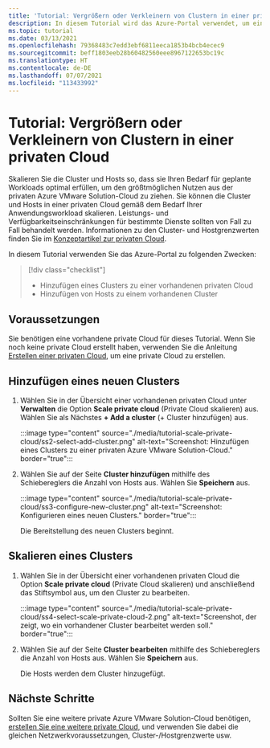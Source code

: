 ```yaml
---
title: 'Tutorial: Vergrößern oder Verkleinern von Clustern in einer privaten Cloud'
description: In diesem Tutorial wird das Azure-Portal verwendet, um eine private Azure VMware Solution-Cloud zu skalieren.
ms.topic: tutorial
ms.date: 03/13/2021
ms.openlocfilehash: 79368483c7edd3ebf6811eeca1853b4bcb4ecec9
ms.sourcegitcommit: beff1803eeb28b60482560eee8967122653bc19c
ms.translationtype: HT
ms.contentlocale: de-DE
ms.lasthandoff: 07/07/2021
ms.locfileid: "113433992"
---
```

# <a name="tutorial-expand-or-shrink-clusters-in-a-private-cloud"></a>Tutorial: Vergrößern oder Verkleinern von Clustern in einer privaten Cloud

Skalieren Sie die Cluster und Hosts so, dass sie Ihren Bedarf für geplante Workloads optimal erfüllen, um den größtmöglichen Nutzen aus der privaten Azure VMware Solution-Cloud zu ziehen. Sie können die Cluster und Hosts in einer privaten Cloud gemäß dem Bedarf Ihrer Anwendungsworkload skalieren. Leistungs- und Verfügbarkeitseinschränkungen für bestimmte Dienste sollten von Fall zu Fall behandelt werden. Informationen zu den Cluster- und Hostgrenzwerten finden Sie im [Konzeptartikel zur privaten Cloud](concepts-private-clouds-clusters.md).

In diesem Tutorial verwenden Sie das Azure-Portal zu folgenden Zwecken:

> [!div class="checklist"]
> * Hinzufügen eines Clusters zu einer vorhandenen privaten Cloud
> * Hinzufügen von Hosts zu einem vorhandenen Cluster

## <a name="prerequisites"></a>Voraussetzungen

Sie benötigen eine vorhandene private Cloud für dieses Tutorial. Wenn Sie noch keine private Cloud erstellt haben, verwenden Sie die Anleitung [Erstellen einer privaten Cloud](tutorial-create-private-cloud.md), um eine private Cloud zu erstellen. 

## <a name="add-a-new-cluster"></a>Hinzufügen eines neuen Clusters

1. Wählen Sie in der Übersicht einer vorhandenen privaten Cloud unter **Verwalten** die Option **Scale private cloud** (Private Cloud skalieren) aus. Wählen Sie als Nächstes **+ Add a cluster** (+ Cluster hinzufügen) aus.

   :::image type="content" source="./media/tutorial-scale-private-cloud/ss2-select-add-cluster.png" alt-text="Screenshot: Hinzufügen eines Clusters zu einer privaten Azure VMware Solution-Cloud." border="true":::

1. Wählen Sie auf der Seite **Cluster hinzufügen** mithilfe des Schiebereglers die Anzahl von Hosts aus. Wählen Sie **Speichern** aus.

   :::image type="content" source="./media/tutorial-scale-private-cloud/ss3-configure-new-cluster.png" alt-text="Screenshot: Konfigurieren eines neuen Clusters." border="true":::

   Die Bereitstellung des neuen Clusters beginnt.

## <a name="scale-a-cluster"></a>Skalieren eines Clusters 

1. Wählen Sie in der Übersicht einer vorhandenen privaten Cloud die Option **Scale private cloud** (Private Cloud skalieren) und anschließend das Stiftsymbol aus, um den Cluster zu bearbeiten.

   :::image type="content" source="./media/tutorial-scale-private-cloud/ss4-select-scale-private-cloud-2.png" alt-text="Screenshot, der zeigt, wo ein vorhandener Cluster bearbeitet werden soll." border="true":::

1. Wählen Sie auf der Seite **Cluster bearbeiten** mithilfe des Schiebereglers die Anzahl von Hosts aus. Wählen Sie **Speichern** aus.

   Die Hosts werden dem Cluster hinzugefügt.

## <a name="next-steps"></a>Nächste Schritte

Sollten Sie eine weitere private Azure VMware Solution-Cloud benötigen, [erstellen Sie eine weitere private Cloud](tutorial-create-private-cloud.md), und verwenden Sie dabei die gleichen Netzwerkvoraussetzungen, Cluster-/Hostgrenzwerte usw.

<!-- LINKS - external-->

<!-- LINKS - internal -->
